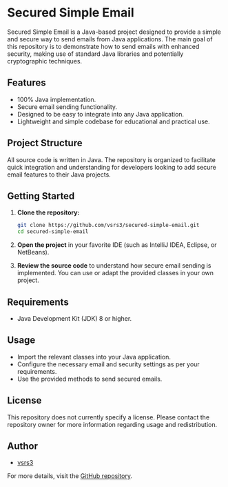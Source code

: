 # Secured Simple Email

Secured Simple Email is a Java-based project designed to provide a simple and secure way to send emails from Java applications. The main goal of this repository is to demonstrate how to send emails with enhanced security, making use of standard Java libraries and potentially cryptographic techniques.

## Features

- 100% Java implementation.
- Secure email sending functionality.
- Designed to be easy to integrate into any Java application.
- Lightweight and simple codebase for educational and practical use.

## Project Structure

All source code is written in Java. The repository is organized to facilitate quick integration and understanding for developers looking to add secure email features to their Java projects.

## Getting Started

1. **Clone the repository:**
   ```sh
   git clone https://github.com/vsrs3/secured-simple-email.git
   cd secured-simple-email
   ```
2. **Open the project** in your favorite IDE (such as IntelliJ IDEA, Eclipse, or NetBeans).

3. **Review the source code** to understand how secure email sending is implemented. You can use or adapt the provided classes in your own project.

## Requirements

- Java Development Kit (JDK) 8 or higher.

## Usage

- Import the relevant classes into your Java application.
- Configure the necessary email and security settings as per your requirements.
- Use the provided methods to send secured emails.

## License

This repository does not currently specify a license. Please contact the repository owner for more information regarding usage and redistribution.

## Author

- [vsrs3](https://github.com/vsrs3)

For more details, visit the [GitHub repository](https://github.com/vsrs3/secured-simple-email).
